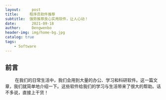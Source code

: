 ```yaml
---
layout:     post
title:     程序员软件推荐
subtitle:  强势推荐良心实用软件，让人心动！
date:       2021-09-18
author:     Dengwenbo
header-img: img/home-bg.jpg
catalog: true
tags:
    - Software
---
```


## 前言

        在我们的日常生活中，我们会用到大量的办公、学习和科研软件。这一篇文章，我们就简单地介绍一下。这些软件给我们的学习与生活带来了很大的帮助。话不多说，直接上干货！    
